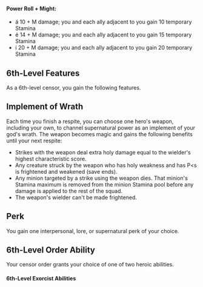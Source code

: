 #### Power Roll + Might:

- á 10 + M damage; you and each ally adjacent to you gain 10 temporary Stamina
- é 14 + M damage; you and each ally adjacent to you gain 15 temporary Stamina
- í 20 + M damage; you and each ally adjacent to you gain 20 temporary Stamina

## 6th-Level Features

As a 6th-level censor, you gain the following features.

## **Implement of Wrath**

Each time you finish a respite, you can choose one hero's weapon, including your own, to channel supernatural power as an implement of your god's wrath. The weapon becomes magic and gains the following benefits until your next respite:

- Strikes with the weapon deal extra holy damage equal to the wielder's highest characteristic score.
- Any creature struck by the weapon who has holy weakness and has P<s is frightened and weakened (save ends).
- Any minion targeted by a strike using the weapon dies. That minion's Stamina maximum is removed from the minion Stamina pool before any damage is applied to the rest of the squad.
- The weapon's wielder can't be made frightened.

## **Perk**

You gain one interpersonal, lore, or supernatural perk of your choice.

## **6th-Level Order Ability**

Your censor order grants your choice of one of two heroic abilities.

#### 6th-Level Exorcist Abilities 